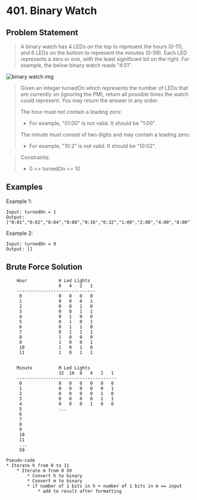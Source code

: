 # 401. Binary Watch

## Problem Statement

> A binary watch has 4 LEDs on the top to represent the hours (0-11), and 6 LEDs on the bottom to represent the minutes (0-59). Each LED represents a zero or one, with the least significant bit on the right.
> For example, the below binary watch reads "4:51".

![binary watch img](https://assets.leetcode.com/uploads/2021/04/08/binarywatch.jpg)

> Given an integer turnedOn which represents the number of LEDs that are currently on (ignoring the PM), return all possible times the watch could represent. You may return the answer in any order.
>
> The hour must not contain a leading zero:
>
> - For example, "01:00" is not valid. It should be "1:00".
>
> The minute must consist of two digits and may contain a leading zero:
>
> - For example, "10:2" is not valid. It should be "10:02".

> Constraints:
>
> - 0 <= turnedOn <= 10

## Examples

Example 1:

```
Input: turnedOn = 1
Output: ["0:01","0:02","0:04","0:08","0:16","0:32","1:00","2:00","4:00","8:00"]
```

Example 2:

```
Input: turnedOn = 9
Output: []
```

## Brute Force Solution

```
    Hour            H Led Lights
                    8   4   2   1
    ------------------------------
     0              0   0   0   0
     1              0   0   0   1
     2              0   0   1   0
     3              0   0   1   1
     4              0   1   0   0
     5              0   1   0   1
     6              0   1   1   0
     7              0   1   1   1
     8              1   0   0   0
     9              1   0   0   1
     10             1   0   1   0
     11             1   0   1   1


    Minute          M Led Lights
                    32  16  8   4   2   1
    --------------------------------------
     0              0   0   0   0   0   0
     1              0   0   0   0   0   1
     2              0   0   0   0   1   0
     3              0   0   0   0   1   1
     4              0   0   0   1   0   0
     5              ...
     6
     7
     8
     9
     10
     11
     ...
     59
```

```
Pseudo-code
* Iterate h from 0 to 11
    * Iterate m from 0 59
        * Convert h to binary
        * Convert m to binary
        * if number of 1 bits in h + number of 1 bits in m == input
            * add to result after formatting
```
